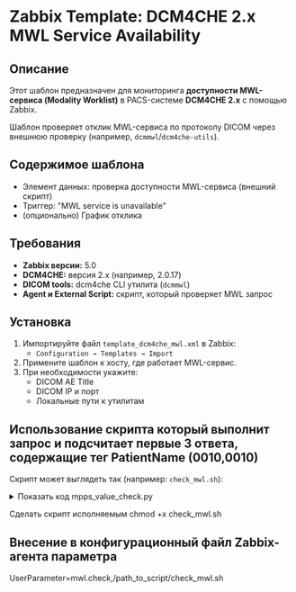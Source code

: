 # Zabbix Template: DCM4CHE 2.x MWL Service Availability

## Описание

Этот шаблон предназначен для мониторинга **доступности MWL-сервиса (Modality Worklist)** в PACS-системе **DCM4CHE 2.x** с помощью Zabbix.

Шаблон проверяет отклик MWL-сервиса по протоколу DICOM через внешнюю проверку (например, `dcmmwl`/`dcm4che-utils`).

## Содержимое шаблона

- Элемент данных: проверка доступности MWL-сервиса (внешний скрипт)
- Триггер: "MWL service is unavailable"
- (опционально) График отклика

## Требования

- **Zabbix версии:** 5.0
- **DCM4CHE:** версия 2.x (например, 2.0.17)
- **DICOM tools:** dcm4che CLI утилита (`dcmmwl`)
- **Agent и External Script:** скрипт, который проверяет MWL запрос

## Установка

1. Импортируйте файл `template_dcm4che_mwl.xml` в Zabbix:
   - `Configuration → Templates → Import`
2. Примените шаблон к хосту, где работает MWL-сервис.
3. При необходимости укажите:
   - DICOM AE Title
   - DICOM IP и порт
   - Локальные пути к утилитам

## Использование скрипта который выполнит запрос и подсчитает первые 3 ответа, содержащие тег PatientName (0010,0010)

Скрипт может выглядеть так (например: `check_mwl.sh`):

<details>
<summary>Показать код mpps_value_check.py</summary>

```bash   
#!/bin/bash

MWLSCP="DCM4CHEE@127.0.0.1:11112"
CALLING_AET="ZABBIX_CHECK"
DCMMWL_BIN="/path_to_dcmutils/dcmmwl"
TODAY="$(date +%Y%m%d)"
MATCHED_PATIENTS=$("$DCMMWL_BIN" "$MWLSCP" \
  -L "$CALLING_AET" \
  -date "$TODAY-$TODAY" \
  -r PatientName 2>/dev/null | grep "(0010,0010)" | head -n 3 | wc -l)

if [ "$MATCHED_PATIENTS" -gt 0 ]; then
  echo 1
else
  echo 0
fi
```
</details>

Сделать скрипт исполняемым chmod +x check_mwl.sh

## Внесение в конфигурационный файл Zabbix-агента параметра

UserParameter=mwl.check,/path_to_script/check_mwl.sh
